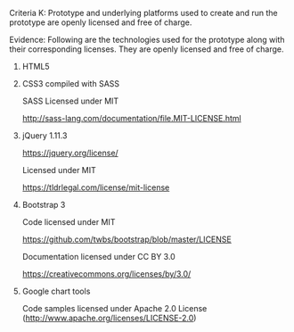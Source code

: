Criteria K:
Prototype and underlying platforms used to create and run the prototype are openly licensed and free of charge.

Evidence:
Following are the technologies used for the prototype along with their corresponding licenses.  They are openly licensed and free of charge. 

1.  HTML5


2.  CSS3 compiled with SASS

    SASS Licensed under MIT

    http://sass-lang.com/documentation/file.MIT-LICENSE.html


3.  jQuery 1.11.3

    https://jquery.org/license/

    Licensed under MIT

    https://tldrlegal.com/license/mit-license


4.  Bootstrap 3

    Code licensed under MIT

    https://github.com/twbs/bootstrap/blob/master/LICENSE

    Documentation licensed under CC BY 3.0

    https://creativecommons.org/licenses/by/3.0/

    

5.  Google chart tools  

    Code samples licensed under Apache 2.0 License (http://www.apache.org/licenses/LICENSE-2.0) 

